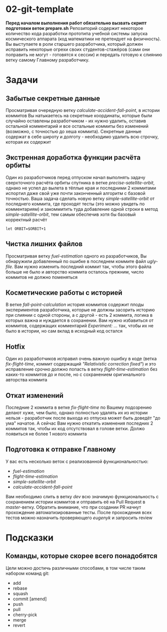 # 02-git-template

**Перед началом выполнения работ обязательно вызвать скрипт подготовки веток prepare.sh**
Репозиторий содержит некоторое количество кода разработки прототипа учебной системы запуска космического аппарата (код математики не претендует на физичность). Вы выступаете в роли старшего разработчика, который должен исправить некоторые огрехи своих студентов-стажёров (сами они поправить не могут - готовятся к сессии) и передать готовую к слиянию ветку самому Главному разработчику.

# Задачи
## Забытые секретные данные
Просматривая очередную ветку _calculate-accident-fall-point_, в истории коммитов Вы натыкаетесь на секретные координаты, которые были случайно оставлены разработчиком - их нужно удалить, оставив остальной комментарий и  все остальные коммиты без изменений (возможно, с точностью до хеша коммита).
Секретные данные содержат в себе широту и долготу - необходимо удалить всю строчку, которая их содержит

## Экстренная доработка функции расчёта орбиты
Один из разработчиков перед отпуском начал выполнять задачу сверхточного расчёта орбиты спутника в ветке _precise-satellite-orbit_, однако не успел до вылета в тёплые края и последними 2 коммитами испортил даже свой уже почти законченный алгоритм с базовой точностью. Ваша задача сделать новую ветку _simple-satellite-orbit_ от последнего коммита, где проходят тесты (это можно увидеть по комментариям) и закоммитить туда добавление одной строки в метод _simple-satellite-orbit_, тем самым обеспечив хотя бы базовый корректный расчёт

```
let ORBIT=$ORBIT+1
```

## Чистка лишних файлов
Просматривая ветку _fuel-estimation_ одного из разработчиков, Вы обнаружили добавленный по ошибке в последнем коммите файл _ugly-file_. Вам нужно изменить последний коммит так, чтобы этого файла больше не было и авторство коммита осталось прежним, число коммитов не должно поменяться

## Косметические работы с историей
В ветке _fall-point-calculation_ история коммитов содержит плоды экспериментов разработчика, которые не должны засорить историю при слиянии с одной стороны, а с другой - есть 2 коммита, логика в которых важна и нуждается в сохранении. Вам нужно избавиться от коммитов, содержащих комментарий _Experiment: ..._ так, чтобы их не было в истории, но сам вклад в исходный код остался

## Hotfix
Один из разработчиков исправил очень важную ошибку в коде (ветка _fix-flight-time_, коммит содержащий _"Relativistic correction fixed"_) и это исправление срочно должно попасть в ветку _flight-time-estimation_ без каких-то коммитов до и после, но с сохранением оригинального авторства коммита

## Откат изменений
Последние 2 коммита в ветке _fix-flight-time_ по Вашему подозрению делают хуже, чем было, однако полностью удалять их из истории нельзя - разработчик после выхода из отпуска может быть доведёт "до ума" начатое. А сейчас Вам нужно откатить изменения последних 2 коммитов так, чтобы их код отсутствовал в голове ветки. Должо появиться не более 1 нового коммита

## Подготовка к отправке Главному
У вас есть несколько веток с реализованной функциональностью:
* _fuel-estimation_
* _flight-time-estimation_
* _simple-satellite-orbit_
* _calculate-accident-fall-point_

Вам необходимо слить в ветку _dev_ всю значимую функциональность с сохранением истории коммитов и отправить её на Pull Request в _master_-ветку. Обратить внимание, что при создании PR начнут прохождение автоматизированные тесты. После прохождения всех тестов можно назначить проверяющего _eugenyk_ и запросить review

# Подсказки
## Команды, которые скорее всего понадобятся
Цели можно достичь различными способами, в том числе таким набором команд git:
* add
* rebase
* squash
* commit [amend]
* push
* pull
* cherry-pick
* merge
* revert
